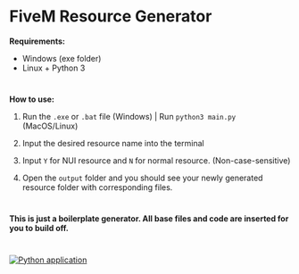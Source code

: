 # FiveM Resource Generator

__Requirements:__

- Windows (exe folder)
- Linux + Python 3

#

__How to use:__

1. Run the `.exe` or `.bat` file (Windows) | Run `python3 main.py` (MacOS/Linux)

2. Input the desired resource name into the terminal

3. Input `Y` for NUI resource and `N` for normal resource. (Non-case-sensitive)

4. Open the `output` folder and you should see your newly generated resource folder with corresponding files.

#

__This is just a boilerplate generator. All base files and code are inserted for you to build off.__

#

[![Python application](https://github.com/PRJCT-SUBLIMINAL/fivem-boilerplate-generator/actions/workflows/python-app.yml/badge.svg)](https://github.com/PRJCT-SUBLIMINAL/fivem-boilerplate-generator/actions/workflows/python-app.yml)
